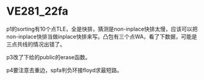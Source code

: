 # VE281_22fa

p1的sorting有10个点TLE，全是快排，猜测是non-inplace快排太慢，应该可以把non-inplace快排当做inplace快排来写。凸包有三个点WA，看了下数据，可能是三点共线的情况出错了。

p3改了下给的public的erase函数。

p4要注意去重边，spfa判负环接floyd求最短路。
